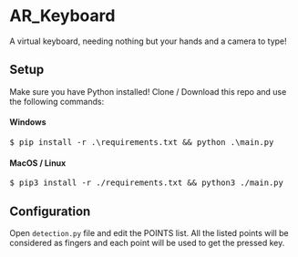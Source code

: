 # AR_Keyboard
A virtual keyboard, needing nothing but your hands and a camera to type!


## Setup

Make sure you have Python installed!
Clone / Download this repo and use the following commands:

#### Windows
<pre>$ pip install -r .\requirements.txt && python .\main.py</pre>

#### MacOS / Linux
<pre>$ pip3 install -r ./requirements.txt && python3 ./main.py</pre>


## Configuration

Open <code>detection.py</code> file and edit the POINTS list. 
All the listed points will be considered as fingers and each point will be used to get the pressed key.


